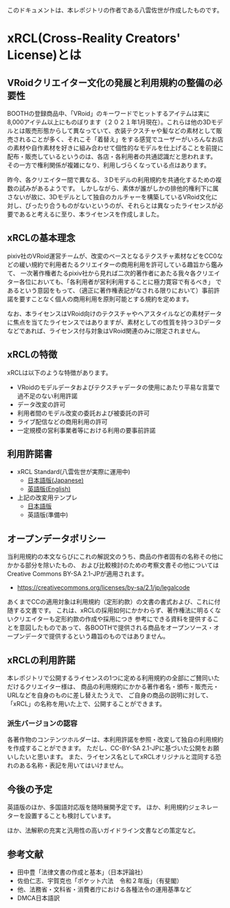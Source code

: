 このドキュメントは、本レポジトリの作者である八雲佐世が作成したものです。

# xRCL(Cross-Reality Creators' License)とは

## VRoidクリエイター文化の発展と利用規約の整備の必要性
BOOTHの登録商品中、「VRoid」のキーワードでヒットするアイテムは実に8,000アイテム以上にものぼります（２０２１年1月現在）。これらは他の3Dモデルとは販売形態からして異なっていて、衣装テクスチャや髪などの素材として販売されることが多く、それこそ「着替え」をする感覚でユーザーがいろんなお店の素材や自作素材を好きに組み合わせて個性的なモデルを仕上げることを前提に配布・販売しているというのは、各店・各利用者の共通認識だと思われます。
その一方で権利関係が複雑になり、利用しづらくなっている点はあります。

昨今、各クリエイター間で異なる、３Dモデルの利用規約を共通化するための複数の試みがあるようです。
しかしながら、素体が誰がしかの排他的権利下に属さないが故に、3Dモデルとして独自のカルチャーを構築しているVRoid文化に対し、ぴったり合うものがないというのが、それらとは異なったライセンスが必要であると考えるに至り、本ライセンスを作成しました。

## xRCLの基本理念
pixiv社のVRoid運営チームが、改変のベースとなるテクスチャ素材などをCC0などの緩い規約で利用者たるクリエイターの商用利用を許可している趣旨から鑑みて、
一次著作権者たるpixiv社から見れば二次的著作者にあたる我々各クリエイター各位においても、「各利用者が営利利用することに極力寛容で有るべき」
であるという意図をもって、（適正に著作権表記がなされる限りにおいて）事前許諾を要すことなく個人の商用利用を原則可能とする規約を定めます。

なお、本ライセンスはVRoid向けのテクスチャやヘアスタイルなどの素材データに焦点を当てたライセンスではありますが、素材としての性質を持つ３Dデータなどであれば、ライセンス付与対象はVRoid関連のみに限定されません。

## xRCLの特徴
xRCLは以下のような特徴があります。

- VRoidのモデルデータおよびテクスチャデータの使用にあたり平易な言葉で過不足のない利用許諾
- データ改変の許可
 - 利用者間のモデル改変の委託および被委託の許可
- ライブ配信などの商用利用の許可
- 一定規模の営利事業者等における利用の要事前許諾

## 利用許諾書
- xRCL Standard(八雲佐世が実際に運用中)
  - [日本語版(Japanese)](./standard-ja.md) 
  - [英語版(English)](./standard-en.md) 
- 上記の改変用テンプレ
  - [日本語版](./xrcl_template_ja.md) 
  - 英語版(準備中)


## オープンデータポリシー
当利用規約の本文ならびにこれの解説文のうち、商品の作者固有の名称その他にかかる部分を除いたもの、
および比較検討のための考察文書その他についてはCreative Commons BY-SA 2.1-JPが適用されます。
- https://creativecommons.org/licenses/by-sa/2.1/jp/legalcode

あくまでCCの適用対象は利用規約（定形約款）の文書の書式および、これに付随する文書です。
これは、xRCLの採用如何にかかわらず、著作権法に明るくないクリエイターも定形約款の作成や採用につき
参考にできる資料を提供することを意図したものであって、各BOOTHで提供される商品をオープンソース・オープンデータで提供するという趣旨のものではありません。

## xRCLの利用許諾
本レポジトリで公開するライセンスの1つに定める利用規約の全部にご賛同いただけるクリエイター様は、
商品の利用規約にかかる著作者名・頒布・販売元・URLなどを自身のものに差し替えたうえで、
ご自身の商品の説明に対して、「xRCL」の名称を用いた上で、公開することができます。

### 派生バージョンの認容
各著作物のコンテンツホルダーは、本利用許諾を参照・改変して独自の利用規約を作成することができます。
ただし、CC-BY-SA 2.1-JPに基づいた公開をお願いしたいと思います。
また、ライセンス名としてxRCLオリジナルと混同する恐れのある名称・表記を用いてはいけません。

## 今後の予定
英語版のほか、多国語対応版を随時展開予定です。
ほか、利用規約ジェネレーターを設置することも検討しています。

ほか、法解釈の充実と汎用性の高いガイドライン文書などの策定など。

## 参考文献
- 田中豊「法律文書の作成と基本」（日本評論社）
- 佐伯仁志、宇賀克也「ポケット六法　令和２年版」（有斐閣）
- 他、法務省・文科省・消費者庁における各種法令の運用基準など
- DMCA日本語訳

